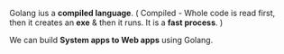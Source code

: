 Golang ius a **compiled language**.
( Compiled - Whole code is read first, then it creates an **exe** & then it runs. It is a **fast process**. )

We can build **System apps to Web apps** using Golang.
